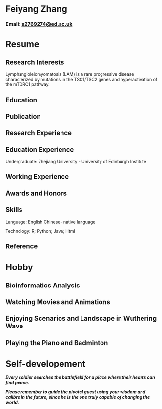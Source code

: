 # Feiyang Zhang
### Emali: s2769274@ed.ac.uk

# Resume

## Research Interests
Lymphangioleiomyomatosis (LAM) is a rare progressive disease characterized by mutations in the TSC1/TSC2 genes and hyperactivation of the mTORC1 pathway.

## Education


## Publication 

## Research Experience

## Education Experience
Undergraduate: Zhejiang University - University of Edinburgh Institute

## Working Experience

## Awards and Honors

## Skills
Language: English
          Chinese- native language

Technology: R; Python; Java; Html

## Reference

# Hobby

## Bioinformatics Analysis

## Watching Movies and Animations

## Enjoying Scenarios and Landscape in Wuthering Wave

## Playing the Piano and Badminton

# Self-developement

***Every soldier searches the battlefield for a place where their hearts can find peace.***

***Please remember to guide the pivotal guest using your wisdom and calibre in the future, since he is the one truly capable of changing the world.***




